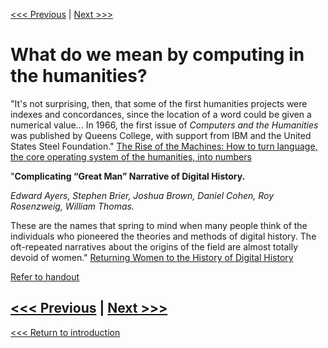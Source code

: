 
[<<< Previous](cloud-vs-local.md) | [Next >>>](which-lang.md)

# What do we mean by computing in the humanities? 

"It's not surprising, then, that some of the first humanities projects were indexes and concordances, since the location of a word could be given a numerical value... In 1966, the first issue of *Computers and the Humanities* was published by Queens College, with support from IBM and the United States Steel Foundation." [The Rise of the Machines: How to turn language, the core operating system of the humanities, into numbers](https://www.neh.gov/humanities/2013/julyaugust/feature/the-rise-the-machines)

"**Complicating “Great Man” Narrative of Digital History.** 

*Edward Ayers, Stephen Brier, Joshua Brown, Daniel Cohen, Roy Rosenzweig, William Thomas.*

These are the names that spring to mind when many people think of the individuals who pioneered the theories and methods of digital history. The oft-repeated narratives about the origins of the field are almost totally devoid of women." [Returning Women to the History of Digital History](https://www.6floors.org/bracket/2016/03/07/returning-women-to-the-history-of-digital-history/)


[Refer to handout](https://smu.box.com/s/a7rklrqnezu7mnkv6muuhgtfok3yklqt)


[<<< Previous](cloud-vs-local.md) | [Next >>>](which-lang.md)
-----

[<<< Return to introduction](https://github.com/SouthernMethodistUniversity/coding)
